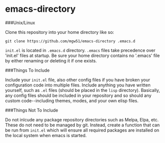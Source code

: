 # emacs-directory

###Unix/Linux

Clone this repository into your home directory like so:

`git clone https://github.com/mgw51/emacs-directory .emacs.d`

`init.el` is located in `.emacs.d` directory.  `.emacs` files take
precedence over 'init.el' files at startup.  Be sure your home
directory contains no '.emacs' file by either renaming or deleting
it if one exists.

###Things To Include

Include your `init.el` file, also other config files if you have
broken your configuration code into multiple files.  Include
anything you have written yourself, such as `.el` files (should be
placed in the `lisp` directory).  Basically, any config files
should be included in your repository and so should any custom
code--including themes, modes, and your own elisp files.

###Things Not To Include

Do not inlcude any package repository directories such as Melpa,
Elpa, etc.  These do not need to be managed by git.  Instead,
create a function that can be run from `init.el` which will ensure
all required packages are installed on the local system when emacs
is started.